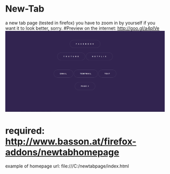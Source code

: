 # New-Tab
a new tab page (tested in firefox)
you have to zoom in by yourself if you want it to look better, sorry.
#Preview on the internet: http://goo.gl/a4plVe
![gif](https://raw.githubusercontent.com/CabbaLens/New-Tab/master/image.gif)
# required: http://www.basson.at/firefox-addons/newtabhomepage
 example of homepage url: file:///C:/newtabpage/index.html

